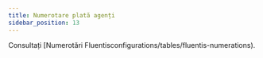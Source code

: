 ```yaml
---
title: Numerotare plată agenți
sidebar_position: 13
---
```


Consultați [Numerotări Fluentisconfigurations/tables/fluentis-numerations).
